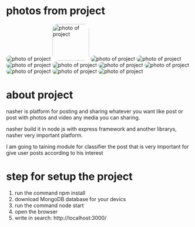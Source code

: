 # photos from project
<img src="./nashr/1739752270470-Screenshot_20250216_221753_Chrome.jpg" alt="photo of project" style="border-radius: 15px;"/>
<img src="./nashr/1739752269718-Screenshot_20250216_221800_Chrome.jpg" alt="photo of project" style="border-radius: 15px; height:100px"/>
<img src="./nashr/1739752264073-Screenshot_20250216_221819_Chrome.jpg" alt="photo of project" style="border-radius: 15px;"/>
<img src="./nashr/1739752252815-Screenshot_20250216_221850_Chrome.jpg" alt="photo of project" style="border-radius: 15px;"/>
<img src="./nashr/1739752248180-Screenshot_20250216_221900_Chrome.jpg" alt="photo of project" style="border-radius: 15px;"/>
<img src="./nashr/1739752243759-Screenshot_20250216_221909_Chrome.jpg" alt="photo of project" style="border-radius: 15px;"/>
<img src="./nashr/1739752243500-Screenshot_20250216_221918_Chrome.jpg" alt="photo of project" style="border-radius: 15px;"/>
<img src="./nashr/1739752240720-Screenshot_20250216_221927_Chrome.jpg" alt="photo of project" style="border-radius: 15px;"/>
<img src="./nashr/1740347641756-Screenshot_20250224_005330_Chrome.jpg" alt="photo of project" style="border-radius: 15px;"/>
<img src="./nashr/1740347748321-Screenshot_20250224_005524_Chrome.jpg" alt="photo of project" style="border-radius: 15px;"/>
<img src="./nashr/1740347749887-Screenshot_20250224_005515_Chrome.jpg" alt="photo of project" style="border-radius: 15px;"/>

# about project
nasher is platform for posting and sharing whatever you want like post or post with photos and video any media you can sharing.

nasher build it in node js with express framework and another librarys, nasher very important platform.

I am going to taining module for classifier the post that is very important for give user posts according to his interest

# step for setup the project
1. run the command npm install
2. download MongoDB database for your devics
3. run the command node start
4. open the browser
5. write in search: http://localhost:3000/
